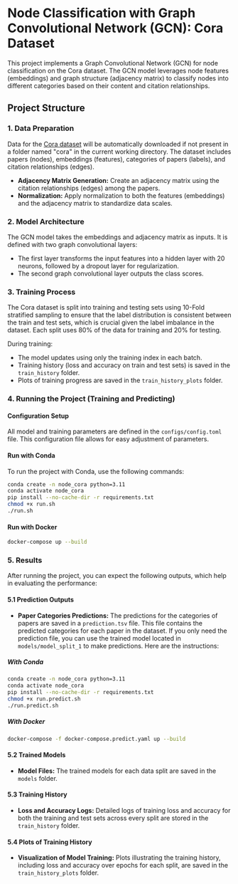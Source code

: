 # Node Classification with Graph Convolutional Network (GCN): Cora Dataset

This project implements a Graph Convolutional Network (GCN) for node classification on the Cora dataset. The GCN model leverages node features (embeddings) and graph structure (adjacency matrix) to classify nodes into different categories based on their content and citation relationships.

## Project Structure

### 1. Data Preparation
Data for the [Cora dataset](https://linqs-data.soe.ucsc.edu/public/lbc/cora.tgz) will be automatically downloaded if not present in a folder named "cora" in the current working directory. The dataset includes papers (nodes), embeddings (features), categories of papers (labels), and citation relationships (edges).

- **Adjacency Matrix Generation:** Create an adjacency matrix using the citation relationships (edges) among the papers.
- **Normalization:** Apply normalization to both the features (embeddings) and the adjacency matrix to standardize data scales.

### 2. Model Architecture
The GCN model takes the embeddings and adjacency matrix as inputs. It is defined with two graph convolutional layers:
- The first layer transforms the input features into a hidden layer with 20 neurons, followed by a dropout layer for regularization.
- The second graph convolutional layer outputs the class scores.

### 3. Training Process
The Cora dataset is split into training and testing sets using 10-Fold stratified sampling to ensure that the label distribution is consistent between the train and test sets, which is crucial given the label imbalance in the dataset. Each split uses 80% of the data for training and 20% for testing.

During training:
- The model updates using only the training index in each batch.
- Training history (loss and accuracy on train and test sets) is saved in the `train_history` folder.
- Plots of training progress are saved in the `train_history_plots` folder.

### 4. Running the Project (Training and Predicting)

#### Configuration Setup
All model and training parameters are defined in the `configs/config.toml` file. This configuration file allows for easy adjustment of parameters.

#### Run with Conda
To run the project with Conda, use the following commands:

```bash
conda create -n node_cora python=3.11
conda activate node_cora
pip install --no-cache-dir -r requirements.txt
chmod +x run.sh
./run.sh
```
#### Run with Docker

```bash
docker-compose up --build
```

### 5. Results

After running the project, you can expect the following outputs, which help in evaluating the performance:

#### 5.1 Prediction Outputs
- **Paper Categories Predictions:** The predictions for the categories of papers are saved in a `prediction.tsv` file. This file contains the predicted categories for each paper in the dataset. If you only need the prediction file, you can use the trained model located in `models/model_split_1` to make predictions. Here are the instructions:

##### With Conda
```bash
conda create -n node_cora python=3.11
conda activate node_cora
pip install --no-cache-dir -r requirements.txt
chmod +x run.predict.sh
./run.predict.sh
```
##### With Docker

```bash
docker-compose -f docker-compose.predict.yaml up --build
```
#### 5.2 Trained Models

- **Model Files:** The trained models for each data split are saved in the `models` folder.

#### 5.3 Training History

- **Loss and Accuracy Logs:** Detailed logs of training loss and accuracy for both the training and test sets across every split are stored in the `train_history` folder.

#### 5.4 Plots of Training History

- **Visualization of Model Training:** Plots illustrating the training history, including loss and accuracy over epochs for each split, are saved in the `train_history_plots` folder.

